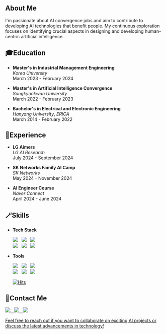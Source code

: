 ## About Me
I'm passionate about AI convergence jobs and aim to contribute to developing AI technologies that benefit people. My continuous exploration focuses on identifying crucial aspects in designing and developing human-centric artificial intelligence.

## 🎓Education
- **Master's in Industrial Management Engineering**  
  $Korea$ $University$  
  March 2023 - February 2024

- **Master's in Artificial Intelligence Convergence**  
  $Sungkyunkwan$ $University$  
  March 2022 - February 2023

- **Bachelor's in Electrical and Electronic Engineering**  
  $Hanyang$ $University,$ $ERICA$  
  March 2014 - February 2022

## 🌟Experience
- **LG Aimers**  
  $LG$ $AI$ $Research$  
  July 2024 - September 2024

- **SK Networks Family AI Camp**  
  $SK$ $Networks$  
  May 2024 - November 2024

- **AI Engineer Course**  
  $Naver$ $Connect$  
  April 2024 - June 2024

## 🪄Skills
- **Tech Stack**
  <div>
  	<img src="https://img.shields.io/badge/Python-3776AB?style=for-the-badge&logo=Python&logoColor=white"/> &nbsp
    <img src="https://img.shields.io/badge/C-A8B9CC?style=for-the-badge&logo=C&logoColor=white"/> &nbsp
    <img src="https://img.shields.io/badge/MySQL-4479A1?style=for-the-badge&logo=MySQL&logoColor=white"/> &nbsp
  </div>
  
  <div>
  	<img src="https://img.shields.io/badge/PyTorch-EE4C2C?style=for-the-badge&logo=PyTorch&logoColor=white"/> &nbsp
    <img src="https://img.shields.io/badge/scikit--learn-F7931E?style=for-the-badge&logo=scikit--learn&logoColor=white"/> &nbsp
    <img src="https://img.shields.io/badge/Streamlit-FF4B4B?style=for-the-badge&logo=Streamlit&logoColor=white"/> &nbsp
  </div>

- **Tools**
  <div>
  	<img src="https://img.shields.io/badge/Git-F05032?style=for-the-badge&logo=Git&logoColor=white"/> &nbsp
    <img src="https://img.shields.io/badge/GitHub-181717?style=for-the-badge&logo=GitHub&logoColor=white"/> &nbsp
    <img src="https://img.shields.io/badge/Notion-000000?style=for-the-badge&logo=Notion&logoColor=white"/> &nbsp
  </div>

  <div>
    <img src="https://img.shields.io/badge/Visual Studio Code-007ACC?style=for-the-badge&logo=Visual Studio Code&logoColor=white"/> &nbsp
    <img src="https://img.shields.io/badge/Anaconda-44A833?style=for-the-badge&logo=Anaconda&logoColor=white"/> &nbsp
    <img src="https://img.shields.io/badge/Jupyter-F37626?style=for-the-badge&logo=Jupyter&logoColor=white"/> &nbsp
  </div>

  [![Hits](https://hits.seeyoufarm.com/api/count/incr/badge.svg?url=https%3A%2F%2Fgithub.com%2Fih9511&count_bg=%23A1C4EB&title_bg=%23555555&icon=&icon_color=%23E7E7E7&title=hits&edge_flat=false)](https://hits.seeyoufarm.com)

## 📣Contact Me
  <div>
  	<a href="https://velog.io/@ih9511/posts"><img src="https://img.shields.io/badge/Velog-20C997?style=for-the-badge&logo=Velog&logoColor=white"/> &nbsp
  	<a href="https://www.linkedin.com/in/inheon-choi-961a872b2"><img src="https://img.shields.io/badge/LinkedIn-0A66C2?style=for-the-badge&logo=LinkedIn&logoColor=white"/> &nbsp
    <a href="mailto:cih956964@gmail.com"><img src="https://img.shields.io/badge/Gmail-EA4335?style=for-the-badge&logo=Gmail&logoColor=white"/>
  </div>

Feel free to reach out if you want to collaborate on exciting AI projects or discuss the latest advancements in technology!
